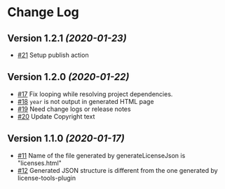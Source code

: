 Change Log
==========

Version 1.2.1 *(2020-01-23)*
----------------------------

- [#21](https://github.com/cookpad/LicenseToolsPlugin/issues/21) Setup publish action

Version 1.2.0 *(2020-01-22)*
----------------------------

- [#17](https://github.com/cookpad/LicenseToolsPlugin/issues/17) Fix looping while resolving project dependencies.
- [#18](https://github.com/cookpad/LicenseToolsPlugin/issues/18) `year` is not output in generated HTML page
- [#19](https://github.com/cookpad/LicenseToolsPlugin/issues/19) Need change logs or release notes
- [#20](https://github.com/cookpad/LicenseToolsPlugin/issues/20) Update Copyright text

Version 1.1.0 *(2020-01-17)*
----------------------------

- [#11](https://github.com/cookpad/LicenseToolsPlugin/issues/11) Name of the file generated by generateLicenseJson is "licenses.html"
- [#12](https://github.com/cookpad/LicenseToolsPlugin/issues/12) Generated JSON structure is different from the one generated by license-tools-plugin

